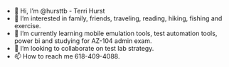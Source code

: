 - 👋 Hi, I’m @hursttb - Terri Hurst
- 👀 I’m interested in family, friends, traveling, reading, hiking, fishing and exercise.
- 🌱 I’m currently learning mobile emulation tools, test automation tools, power bi and studying for AZ-104 admin exam.
- 💞️ I’m looking to collaborate on test lab strategy.
- 📫 How to reach me 618-409-4088.

<!---
hursttb/hursttb is a ✨ special ✨ repository because its `README.md` (this file) appears on your GitHub profile.
You can click the Preview link to take a look at your changes.
--->
